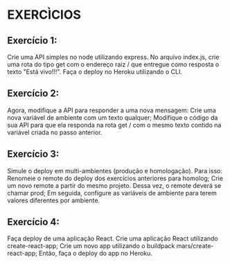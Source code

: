 # EXERCÌCIOS

## Exercício 1: 
Crie uma API simples no node utilizando express. No arquivo index.js, crie uma rota do tipo get com o endereço raiz / que entregue como resposta o texto "Está vivo!!!". Faça o deploy no Heroku utilizando o CLI.

## Exercício 2: 
Agora, modifique a API para responder a uma nova mensagem:
Crie uma nova variável de ambiente com um texto qualquer;
Modifique o código da sua API para que ela responda na rota get / com o mesmo texto contido na variável criada no passo anterior.

## Exercício 3: 
Simule o deploy em multi-ambientes (produção e homologação). Para isso:
Renomeie o remote do deploy dos exercícios anteriores para homolog;
Crie um novo remote a partir do mesmo projeto. Dessa vez, o remote deverá se chamar prod;
Em seguida, configure as variáveis de ambiente para terem valores diferentes por ambiente.

## Exercício 4: 
Faça deploy de uma aplicação React.
Crie uma aplicação React utilizando create-react-app;
Crie um novo app utilizando o buildpack mars/create-react-app;
Então, faça o deploy do app no Heroku.
